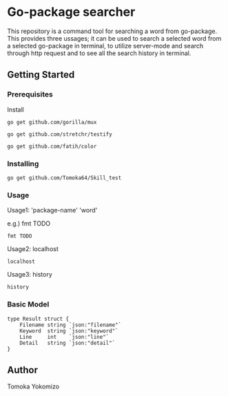 # Go-package searcher

This repository is a command tool for searching a word from go-package. This provides three ussages; it can be used to search a selected word from a selected go-package in terminal, to utilize server-mode and search through http request and to see all the search history in terminal.


## Getting Started


### Prerequisites

Install

```
go get github.com/gorilla/mux
```
```
go get github.com/stretchr/testify
```
```
go get github.com/fatih/color
```
### Installing


```
go get github.com/Tomoka64/Skill_test
```
### Usage

Usage1: 'package-name' 'word' 

e.g.) fmt TODO
  
```
fmt TODO
```

Usage2: localhost

```
localhost
```

Usage3: history

```
history
```

### Basic Model

```
type Result struct {
	Filename string `json:"filename"`
	Keyword  string `json:"keyword"`
	Line     int    `json:"line"`
	Detail   string `json:"detail"`
}

```

## Author

Tomoka Yokomizo

